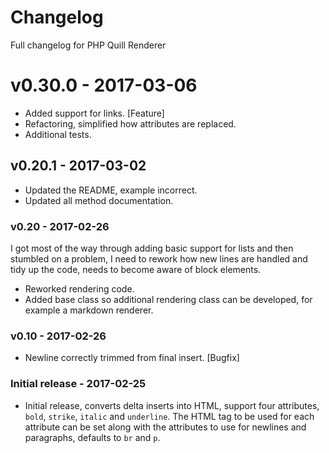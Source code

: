 
# Changelog

Full changelog for PHP Quill Renderer

# v0.30.0 - 2017-03-06

* Added support for links. [Feature]
* Refactoring, simplified how attributes are replaced.
* Additional tests.

## v0.20.1 - 2017-03-02

* Updated the README, example incorrect.
* Updated all method documentation.

### v0.20 - 2017-02-26

I got most of the way through adding basic support for lists and then stumbled on a problem, I need to rework 
 how new lines are handled and tidy up the code, needs to become aware of block elements.

* Reworked rendering code.
* Added base class so additional rendering class can be developed, for example a markdown renderer.

### v0.10 - 2017-02-26

* Newline correctly trimmed from final insert. [Bugfix]

### Initial release - 2017-02-25

* Initial release, converts delta inserts into HTML, support four attributes, 
`bold`, `strike`, `italic` and `underline`. The HTML tag to be used for each 
attribute can be set along with the attributes to use for newlines and paragraphs, 
defaults to `br` and `p`.
